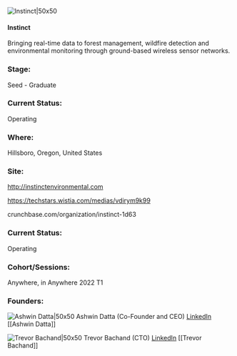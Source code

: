 

![Instinct|50x50](https://apimg.techstars.com/connect/images/image_files/61fc48967beaad0008df100c/original/logo_square.png)

#### Instinct
Bringing real-time data to forest management, wildfire detection and environmental monitoring through ground-based wireless sensor networks.

### Stage: 
Seed - Graduate 

### Current Status: 
Operating

### Where:
Hillsboro, Oregon, United States

### Site:
http://instinctenvironmental.com

https://techstars.wistia.com/medias/vdirym9k99

crunchbase.com/organization/instinct-1d63

### Current Status: 
Operating

### Cohort/Sessions: 
Anywhere, in Anywhere 2022 T1

### Founders: 

![Ashwin Datta|50x50](https://apimg.techstars.com/connect/images/image_files/61dc6cc40d9ee40008e2fb16/original/1615511365631.jpg) Ashwin Datta (Co-Founder and CEO) [LinkedIn](https://linkedin.com/in/ashwin-datta-994403104) [[Ashwin Datta]]

![Trevor Bachand|50x50](https://apimg.techstars.com/connect/images/image_files/61e89191e0972f0008a954aa/original/img_3642-1.jpeg) Trevor Bachand (CTO) [LinkedIn](https://linkedin.com/in/trevor-bachand-a75b30170) [[Trevor Bachand]]


